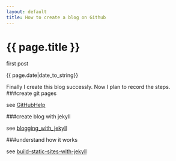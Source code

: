 ```yaml
---
layout: default
title: How to create a blog on Github
---
```


{{ page.title }}
=========================

<p>first post</p>
<p>{{ page.date|date_to_string}}</p>

Finally I create this blog successly. Now I plan to record the steps. 
###create git pages 

see [GitHubHelp](https://help.github.com/categories/20/articles)

###create blog with jekyll

see [blogging_with_jekyll](http://www.ruanyifeng.com/blog/2012/08/blogging_with_jekyll.html)

###understand how it works

see [build-static-sites-with-jekyll](http://yanping.me/cn/blog/2011/12/15/building-static-sites-with-jekyll/)
